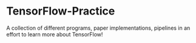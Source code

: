 # TensorFlow-Practice
A collection of different programs, paper implementations, pipelines in an effort to learn more about TensorFlow!
